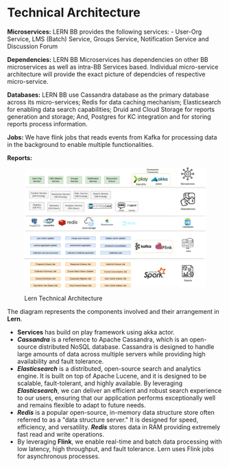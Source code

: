# Technical Architecture

**Microservices:** LERN BB provides the following services: - User-Org Service, LMS (Batch) Service, Groups Service, Notification Service and Discussion Forum&#x20;

**Dependencies:** LERN BB Microservices has dependencies on other BB microservices as well as intra-BB Services based. Individual micro-service architecture will provide the exact picture of dependcies of respective micro-service.&#x20;

**Databases:** LERN BB use Cassandra database as the primary database across its micro-services; Redis for data caching mechanism; Elasticsearch for enabling data search capabilities; Druid and Cloud Storage for reports generation and storage; And, Postgres for KC integration and for storing reports process information.&#x20;

**Jobs:** We have flink jobs that reads events from Kafka for processing data in the background to enable multiple functionalities.&#x20;

**Reports:**

<div data-full-width="true">

<figure><img src="../.gitbook/assets/LERN TECH Arch.drawio (2).png" alt=""><figcaption><p>Lern Technical Architecture</p></figcaption></figure>

</div>

The diagram represents the components involved and their arrangement in **Lern**.

* **Services** has build on play framework using akka actor.
* _**Cassandra**_ is a reference to Apache Cassandra, which is an open-source distributed NoSQL database. Cassandra is designed to handle large amounts of data across multiple servers while providing high availability and fault tolerance.
* _**Elasticsearch**_ is a distributed, open-source search and analytics engine. It is built on top of Apache Lucene, and it is designed to be scalable, fault-tolerant, and highly available. By leveraging _**Elasticsearch**_, we can deliver an efficient and robust search experience to our users, ensuring that our application performs exceptionally well and remains flexible to adapt to future needs.&#x20;
* _**Redis**_ is a popular open-source, in-memory data structure store often referred to as a "data structure server." It is designed for speed, efficiency, and versatility. _**Redis**_ stores data in RAM providing extremely fast read and write operations.
* By leveraging **Flink**, we enable real-time and batch data processing with low latency, high throughput, and fault tolerance. Lern uses Flink jobs for asynchronous processes.&#x20;
